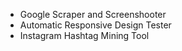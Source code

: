 - Google Scraper and Screenshooter
- Automatic Responsive Design Tester
- Instagram Hashtag Mining Tool

